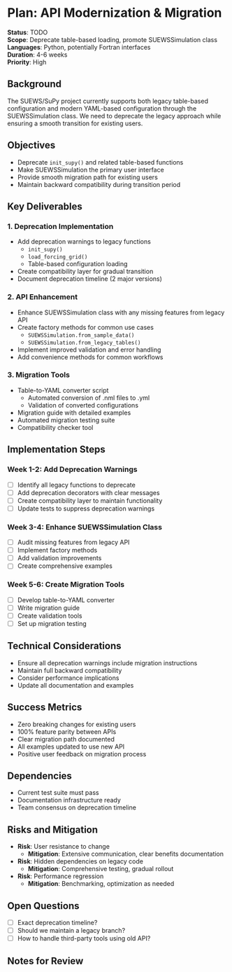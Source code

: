 # Plan: API Modernization & Migration

**Status**: TODO  
**Scope**: Deprecate table-based loading, promote SUEWSSimulation class  
**Languages**: Python, potentially Fortran interfaces  
**Duration**: 4-6 weeks  
**Priority**: High  

## Background
The SUEWS/SuPy project currently supports both legacy table-based configuration and modern YAML-based configuration through the SUEWSSimulation class. We need to deprecate the legacy approach while ensuring a smooth transition for existing users.

## Objectives
- Deprecate `init_supy()` and related table-based functions
- Make SUEWSSimulation the primary user interface
- Provide smooth migration path for existing users
- Maintain backward compatibility during transition period

## Key Deliverables

### 1. Deprecation Implementation
- Add deprecation warnings to legacy functions
  - `init_supy()`
  - `load_forcing_grid()`
  - Table-based configuration loading
- Create compatibility layer for gradual transition
- Document deprecation timeline (2 major versions)

### 2. API Enhancement
- Enhance SUEWSSimulation class with any missing features from legacy API
- Create factory methods for common use cases
  - `SUEWSSimulation.from_sample_data()`
  - `SUEWSSimulation.from_legacy_tables()`
- Implement improved validation and error handling
- Add convenience methods for common workflows

### 3. Migration Tools
- Table-to-YAML converter script
  - Automated conversion of .nml files to .yml
  - Validation of converted configurations
- Migration guide with detailed examples
- Automated migration testing suite
- Compatibility checker tool

## Implementation Steps

### Week 1-2: Add Deprecation Warnings
- [ ] Identify all legacy functions to deprecate
- [ ] Add deprecation decorators with clear messages
- [ ] Create compatibility layer to maintain functionality
- [ ] Update tests to suppress deprecation warnings

### Week 3-4: Enhance SUEWSSimulation Class
- [ ] Audit missing features from legacy API
- [ ] Implement factory methods
- [ ] Add validation improvements
- [ ] Create comprehensive examples

### Week 5-6: Create Migration Tools
- [ ] Develop table-to-YAML converter
- [ ] Write migration guide
- [ ] Create validation tools
- [ ] Set up migration testing

## Technical Considerations
- Ensure all deprecation warnings include migration instructions
- Maintain full backward compatibility
- Consider performance implications
- Update all documentation and examples

## Success Metrics
- Zero breaking changes for existing users
- 100% feature parity between APIs
- Clear migration path documented
- All examples updated to use new API
- Positive user feedback on migration process

## Dependencies
- Current test suite must pass
- Documentation infrastructure ready
- Team consensus on deprecation timeline

## Risks and Mitigation
- **Risk**: User resistance to change
  - **Mitigation**: Extensive communication, clear benefits documentation
- **Risk**: Hidden dependencies on legacy code
  - **Mitigation**: Comprehensive testing, gradual rollout
- **Risk**: Performance regression
  - **Mitigation**: Benchmarking, optimization as needed

## Open Questions
- [ ] Exact deprecation timeline?
- [ ] Should we maintain a legacy branch?
- [ ] How to handle third-party tools using old API?

## Notes for Review
<!-- Please add your comments below -->